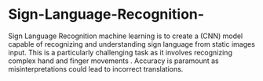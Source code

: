 # Sign-Language-Recognition-
Sign Language Recognition machine learning is to create a (CNN) model capable of recognizing and understanding sign language from static images  input. This is a particularly challenging task as it involves recognizing complex hand and finger movements . Accuracy is paramount as misinterpretations could lead to incorrect translations.

